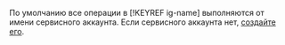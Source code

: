 По умолчанию все операции в [!KEYREF ig-name] выполняются от имени сервисного аккаунта. Если сервисного аккаунта нет, [создайте его](../../iam/operations/sa/create.md).
